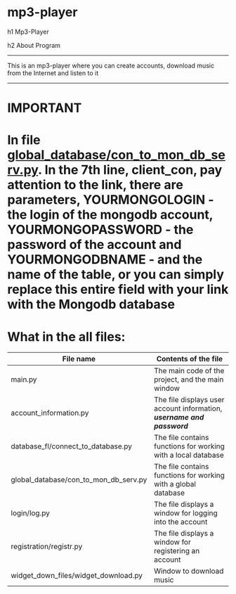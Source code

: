 # mp3-player

h1 Mp3-Player

h2 About Program
***
This is an mp3-player where you can create accounts, download music from the Internet and listen to it
***

IMPORTANT
========
In file [global_database/con_to_mon_db_serv.py](https://github.com/yerkovlad/mp3-player/blob/main/global_database/con_to_mon_db_serv.py).
In the 7th line, client_con, pay attention to the link, there are parameters, **YOURMONGOLOGIN** - the login of the mongodb account, **YOURMONGOPASSWORD** - the password of the account and **YOURMONGODBNAME** - and the name of the table, or you can simply replace this entire field with your link with the Mongodb database
========

What in the all files:
============
File name                                   | Contents of the file
--------------------------------------------|--------------------------------------------------------------------------
main.py                                     | The main code of the project, and the main window
account_information.py                      | The file displays user account information, ***username and password***
database_fl/connect_to_database.py          | The file contains functions for working with a local database
global_database/con_to_mon_db_serv.py       | The file contains functions for working with a global database
login/log.py                                | The file displays a window for logging into the account
registration/registr.py                     | The file displays a window for registering an account
widget_down_files/widget_download.py        | Window to download music
